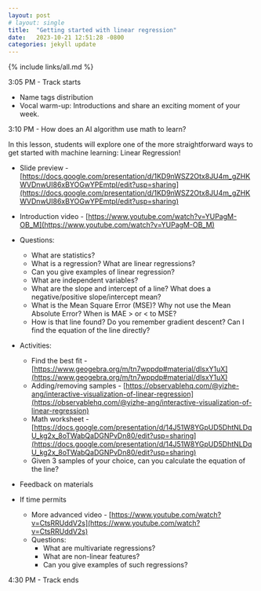 ```yaml
---
layout: post
# layout: single
title:  "Getting started with linear regression"
date:   2023-10-21 12:51:28 -0800
categories: jekyll update
---
```


{% include links/all.md %}


3:05 PM - Track starts
 * Name tags distribution
 * Vocal warm-up: Introductions and share an exciting moment of your week.

3:10 PM - How does an AI algorithm use math to learn?

In this lesson, students will explore one of the more straightforward ways to get started with machine learning: Linear Regression!

 * Slide preview - [https://docs.google.com/presentation/d/1KD9nWSZ2Otx8JU4m_gZHKWVDnwUI86xBYOGwYPEmtpI/edit?usp=sharing](https://docs.google.com/presentation/d/1KD9nWSZ2Otx8JU4m_gZHKWVDnwUI86xBYOGwYPEmtpI/edit?usp=sharing)
 * Introduction video - [https://www.youtube.com/watch?v=YUPagM-OB_M](https://www.youtube.com/watch?v=YUPagM-OB_M)
 * Questions:
   * What are statistics?
   * What is a regression? What are linear regressions?
   * Can you give examples of linear regression?
   * What are independent variables?
   * What are the slope and intercept of a line? What does a negative/positive slope/intercept mean?
   * What is the Mean Square Error (MSE)? Why not use the Mean Absolute Error? When is MAE > or < to  MSE?
   * How is that line found? Do you remember gradient descent? Can I find the equation of the line directly?

 * Activities:
   * Find the best fit - [https://www.geogebra.org/m/tn7wppdp#material/dlsxY1uX](https://www.geogebra.org/m/tn7wppdp#material/dlsxY1uX)
   * Adding/removing samples - [https://observablehq.com/@yizhe-ang/interactive-visualization-of-linear-regression](https://observablehq.com/@yizhe-ang/interactive-visualization-of-linear-regression)
   * Math worksheet - [https://docs.google.com/presentation/d/14J51W8YGpUD5DhtNLDqU_kg2x_8oTWabQaDGNPvDn80/edit?usp=sharing](https://docs.google.com/presentation/d/14J51W8YGpUD5DhtNLDqU_kg2x_8oTWabQaDGNPvDn80/edit?usp=sharing)
   * Given 3 samples of your choice, can you calculate the equation of the line?

 * Feedback on materials

 * If time permits
   * More advanced video - [https://www.youtube.com/watch?v=CtsRRUddV2s](https://www.youtube.com/watch?v=CtsRRUddV2s)
   * Questions:
     * What are multivariate regressions?
     * What are non-linear features?
     * Can you give examples of such regressions?

4:30 PM - Track ends
